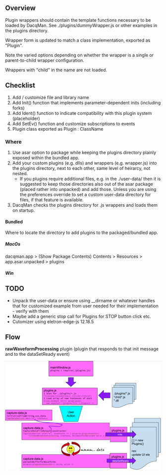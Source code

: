 ## Overview

Plugin wrappers should contain the template functions necessary to be loaded by DacqMan. See ./plugins/dummyWrapper.js or other examples in the plugins directory.

Wrapper form is updated to match a class implementation, exported as "Plugin".

Note the varied options depending on whether the wrapper is a single or parent-to-child wrapper configuration.

Wrappers with "child" in the name are not loaded.

## Checklist

1. Add / customize file and library name
1. Add Init() function that implements parameter-dependent inits (including forks)
1. Add Ident() function to indicate compatibility with this plugin system (placeholder)
1. Add SetEv() function and customize  subscriptions to events
1. Plugin class exported as Plugin : ClassName



### Where
1. Use asar option to package while keeping the plugins directory plainly exposed within the bundled app.
1. Add your custom plugins (e.g. dlls) and wrappers (e.g. wrapper.js) into the plugins directory, next to each other, same level of heirarcy, not nested.
    - If you plugins require additional files, e.g. in the ./user-data/ then it is suggested to keep those directories also out of the asar package (placed rather into unpacked) and add those. Unless you are using the preferences override to set a custom user-data directory for files, if that feature is available.
3. DacqMan checks the plugins directory for .js wrappers and loads them on startup.


#### Bundled

Where to locate the directory to add plugins to the packaged/bundled app.

##### MacOs
dacqman.app > (Show Package Contents) Contents > Resources > app.asar.unpacked > plugins

##### Win


## TODO 

- Unpack the user-data or ensure using __dirname or whatever handles that for customized example from user needed for their implementation - verify with them
- Maybe add a generic stop call for Plugins for STOP button click etc.
- Cutomizer using eletron-edge-js 12.18.5

## Flow

**rawWaveformProcessing** plugin (plugin that responds to that init message and to the dataSetReady event)

![DacqMan plugin flow overview for rawWaveformProcessing plugin](assets/docImgPasted-2021-11-17-14-16-14.png)
